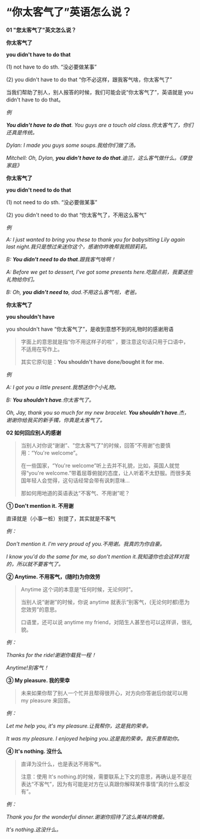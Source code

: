 # “你太客气了”英语怎么说？

**01 "您太客气了"英文怎么说？**

**你太客气了**

**you didn't have to do that**

(1) not have to do sth. “没必要做某事”

(2) you didn't have to do that “你不必这样，跟我客气啥，你太客气了”

当我们帮助了别人，别人报答的时候，我们可能会说“你太客气了”，英语就是 you didn't have to do that。

_例_

_**You didn't have to do that**. You guys are a touch old class.你太客气了，你们还真是传统。_

_Dylan: I made you guys some soups.我给你们做了汤。_

_Mitchell: Oh, Dylan, **you didn't have to do that**.迪兰，这么客气做什么。《摩登家庭》_

**你太客气了**

**you didn't need to do that**

(1) not need to do sth. “没必要做某事”

(2) you didn't need to do that “你太客气了，不用这么客气”

_例_

_A: I just wanted to bring you these to thank you for babysitting Lily again last night.我只是想过来送你这个，感谢你昨晚帮我照顾莉莉。_

_B: **You didn't need to do that**.跟我客气啥啊！_

_A: Before we get to dessert, I've got some presents here.吃甜点前，我要送些礼物给你们。_

_B: Oh, **you didn't need to**, dad.不用这么客气啦，老爸。_

**你太客气了**

**you shouldn't have**

you shouldn't have “你太客气了”，是收到意想不到的礼物时的感谢用语

> 字面上的意思就是指“你不用这样子的啦” ，要注意这句话只用于口语中， 不适用在写作上。
>
> 其实它原句是：**You shouldn’t have done/bought it for me.**

_例_

_A: I got you a little present.我想送你个小礼物。_

_B: **You shouldn't have**.你太客气了。_

_Oh, Jay, thank you so much for my new bracelet. **You shouldn't have**.杰，谢谢你给我买的新手镯，你真是太客气了。_

**02 如何回应别人的感谢**

> 当别人对你说“谢谢”、"您太客气了"的时候，回答“不用谢”也要慎用：“You're welcome”。
>
> 在一些国家，“You're welcome”听上去并不礼貌，比如，英国人就觉得“you're welcome.”带着屈尊俯就的态度，让人听着不太舒服。而很多美国年轻人会觉得，这句话经常会带有讽刺意味...
>
> 那如何用地道的英语表达“不客气、不用谢”呢？

**① Don't mention it. 不用谢**

直译就是（小事一桩）别提了，其实就是不客气

_例：_

_Don't mention it. I'm very proud of you.不用谢。我真的为你自豪。_

_I know you'd do the same for me, so don't mention it.我知道你也会这样对我的，所以就不要客气了。_

**② Anytime. 不用客气，(随时)为你效劳**

> Anytime 这个词的本意是“任何时候，无论何时”。
>
> 当别人说“谢谢”的时候，你说 anytime 就表示“别客气，(无论何时都)愿为您效劳”的意思。
>
> 口语里，还可以说 anytime my friend，对陌生人甚至也可以这样讲，很礼貌。

_例：_

_Thanks for the ride!谢谢你载我一程！_

_Anytime!别客气！_

**③ My pleasure. 我的荣幸**

> 未来如果你帮了别人一个忙并且帮得很开心，对方向你答谢后你就可以用 my pleasure 来回答。

_例：_

_Let me help you, it's my pleasure.让我帮你，这是我的荣幸。_

_It was my pleasure. I enjoyed helping you.这是我的荣幸。我乐意帮助你。_

**④ It's nothing. 沒什么**

> 直译为没什么，也是表达不用客气。
>
> 注意：使用 It's nothing.的时候，需要联系上下文的意思，再确认是不是在表达“不客气”，因为有可能是对方在认真跟你解释某件事情“真的什么都没有”。

_例：_

_Thank you for the wonderful dinner.谢谢你招待了这么美味的晚餐。_

_It's nothing.这没什么。_
